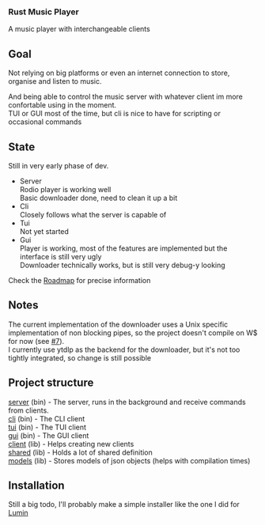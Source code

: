 ### Rust Music Player

A music player with interchangeable clients

## Goal

Not relying on big platforms or even an internet connection to store, organise and listen to music.

And being able to control the music server with whatever client im more confortable using in the moment.  
TUI or GUI most of the time, but cli is nice to have for scripting or occasional commands

## State
Still in very early phase of dev.

- Server  
    Rodio player is working well  
    Basic downloader done, need to clean it up a bit
- Cli  
  Closely follows what the server is capable of
- Tui  
  Not yet started
- Gui  
  Player is working, most of the features are implemented but the interface is still very ugly  
  Downloader technically works, but is still very debug-y looking  

Check the [Roadmap](./roadmap.md) for precise information

## Notes
The current implementation of the downloader uses a Unix specific implementation of non blocking pipes, so the project doesn't compile on W$ for now (see [#7](https://github.com/bowarc/rmp/issues/7)).  
I currently use ytdlp as the backend for the downloader, but it's not too tightly integrated, so change is still possible

## Project structure
[server](/server/README.md) (bin) - The server, runs in the background and receive commands from clients.  
[cli](/cli/README.md) (bin) - The CLI client  
[tui](/tui/README.md) (bin) - The TUI client  
[gui](/gui/README.md) (bin) - The GUI client  
[client](./client) (lib) - Helps creating new clients  
[shared](/shared/README.md) (lib) - Holds a lot of shared definition  
[models](./models) (lib) - Stores models of json objects (helps with compilation times)  

## Installation

Still a big todo, I'll probably make a simple installer like the one I did for [Lumin](https://github.com/bowarc/lumin)

